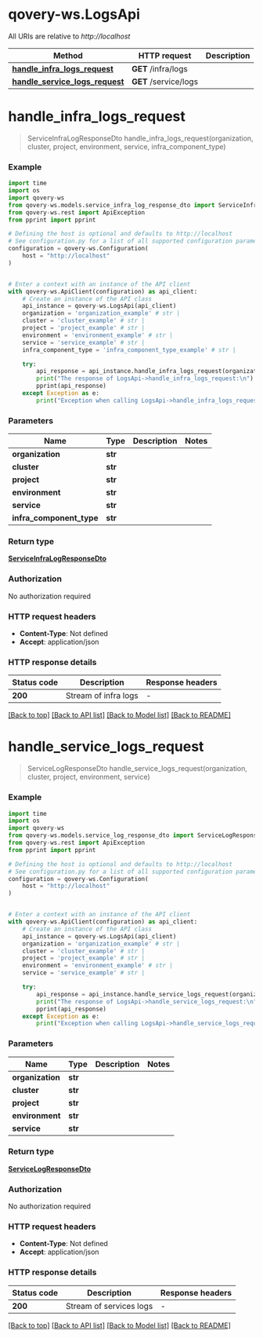 # qovery-ws.LogsApi

All URIs are relative to *http://localhost*

Method | HTTP request | Description
------------- | ------------- | -------------
[**handle_infra_logs_request**](LogsApi.md#handle_infra_logs_request) | **GET** /infra/logs | 
[**handle_service_logs_request**](LogsApi.md#handle_service_logs_request) | **GET** /service/logs | 


# **handle_infra_logs_request**
> ServiceInfraLogResponseDto handle_infra_logs_request(organization, cluster, project, environment, service, infra_component_type)



### Example

```python
import time
import os
import qovery-ws
from qovery-ws.models.service_infra_log_response_dto import ServiceInfraLogResponseDto
from qovery-ws.rest import ApiException
from pprint import pprint

# Defining the host is optional and defaults to http://localhost
# See configuration.py for a list of all supported configuration parameters.
configuration = qovery-ws.Configuration(
    host = "http://localhost"
)


# Enter a context with an instance of the API client
with qovery-ws.ApiClient(configuration) as api_client:
    # Create an instance of the API class
    api_instance = qovery-ws.LogsApi(api_client)
    organization = 'organization_example' # str | 
    cluster = 'cluster_example' # str | 
    project = 'project_example' # str | 
    environment = 'environment_example' # str | 
    service = 'service_example' # str | 
    infra_component_type = 'infra_component_type_example' # str | 

    try:
        api_response = api_instance.handle_infra_logs_request(organization, cluster, project, environment, service, infra_component_type)
        print("The response of LogsApi->handle_infra_logs_request:\n")
        pprint(api_response)
    except Exception as e:
        print("Exception when calling LogsApi->handle_infra_logs_request: %s\n" % e)
```



### Parameters

Name | Type | Description  | Notes
------------- | ------------- | ------------- | -------------
 **organization** | **str**|  | 
 **cluster** | **str**|  | 
 **project** | **str**|  | 
 **environment** | **str**|  | 
 **service** | **str**|  | 
 **infra_component_type** | **str**|  | 

### Return type

[**ServiceInfraLogResponseDto**](ServiceInfraLogResponseDto.md)

### Authorization

No authorization required

### HTTP request headers

 - **Content-Type**: Not defined
 - **Accept**: application/json

### HTTP response details
| Status code | Description | Response headers |
|-------------|-------------|------------------|
**200** | Stream of infra logs |  -  |

[[Back to top]](#) [[Back to API list]](../README.md#documentation-for-api-endpoints) [[Back to Model list]](../README.md#documentation-for-models) [[Back to README]](../README.md)

# **handle_service_logs_request**
> ServiceLogResponseDto handle_service_logs_request(organization, cluster, project, environment, service)



### Example

```python
import time
import os
import qovery-ws
from qovery-ws.models.service_log_response_dto import ServiceLogResponseDto
from qovery-ws.rest import ApiException
from pprint import pprint

# Defining the host is optional and defaults to http://localhost
# See configuration.py for a list of all supported configuration parameters.
configuration = qovery-ws.Configuration(
    host = "http://localhost"
)


# Enter a context with an instance of the API client
with qovery-ws.ApiClient(configuration) as api_client:
    # Create an instance of the API class
    api_instance = qovery-ws.LogsApi(api_client)
    organization = 'organization_example' # str | 
    cluster = 'cluster_example' # str | 
    project = 'project_example' # str | 
    environment = 'environment_example' # str | 
    service = 'service_example' # str | 

    try:
        api_response = api_instance.handle_service_logs_request(organization, cluster, project, environment, service)
        print("The response of LogsApi->handle_service_logs_request:\n")
        pprint(api_response)
    except Exception as e:
        print("Exception when calling LogsApi->handle_service_logs_request: %s\n" % e)
```



### Parameters

Name | Type | Description  | Notes
------------- | ------------- | ------------- | -------------
 **organization** | **str**|  | 
 **cluster** | **str**|  | 
 **project** | **str**|  | 
 **environment** | **str**|  | 
 **service** | **str**|  | 

### Return type

[**ServiceLogResponseDto**](ServiceLogResponseDto.md)

### Authorization

No authorization required

### HTTP request headers

 - **Content-Type**: Not defined
 - **Accept**: application/json

### HTTP response details
| Status code | Description | Response headers |
|-------------|-------------|------------------|
**200** | Stream of services logs |  -  |

[[Back to top]](#) [[Back to API list]](../README.md#documentation-for-api-endpoints) [[Back to Model list]](../README.md#documentation-for-models) [[Back to README]](../README.md)

